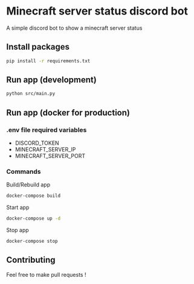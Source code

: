 # Minecraft server status discord bot

A simple discord bot to show a minecraft server status

## Install packages

```bash
pip install -r requirements.txt
```

## Run app (development)

```bash
python src/main.py
```

## Run app (docker for production)

### .env file required variables

- DISCORD_TOKEN
- MINECRAFT_SERVER_IP
- MINECRAFT_SERVER_PORT

### Commands

Build/Rebuild app

```bash
docker-compose build
```

Start app

```bash
docker-compose up -d
```

Stop app

```bash
docker-compose stop
```

## Contributing

Feel free to make pull requests !